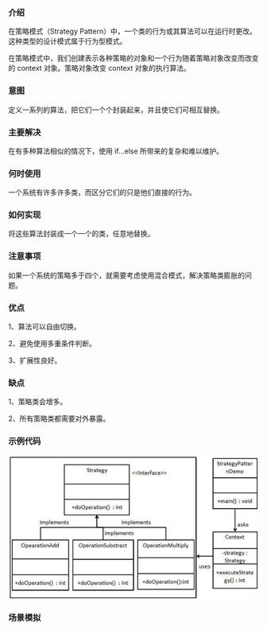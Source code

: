 ### 介绍

在策略模式（Strategy Pattern）中，一个类的行为或其算法可以在运行时更改。这种类型的设计模式属于行为型模式。

在策略模式中，我们创建表示各种策略的对象和一个行为随着策略对象改变而改变的 context 对象。策略对象改变 context 对象的执行算法。

### 意图

定义一系列的算法，把它们一个个封装起来，并且使它们可相互替换。

### 主要解决

在有多种算法相似的情况下，使用 if...else 所带来的复杂和难以维护。

### 何时使用

一个系统有许多许多类，而区分它们的只是他们直接的行为。

### 如何实现

将这些算法封装成一个一个的类，任意地替换。

### 注意事项

如果一个系统的策略多于四个，就需要考虑使用混合模式，解决策略类膨胀的问题。

### 优点

1、算法可以自由切换。

2、避免使用多重条件判断。

3、扩展性良好。

### 缺点

1、策略类会增多。

2、所有策略类都需要对外暴露。

### 示例代码

![策略模式](../../img/行为型模式/策略模式.jpg)

### 场景模拟